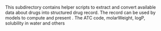 This subdirectory contains helper scripts to extract and convert available data about drugs into structured drug record. 
The record can be used by models to compute and present . The ATC code, molarWeight, logP, solubility in water and others
